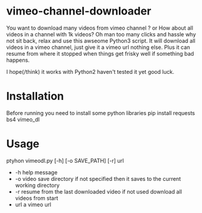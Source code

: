 # vimeo-channel-downloader
You want to download many videos from vimeo channel ? or 
How about all videos in a channel with 1k videos? Oh man 
too many clicks and hassle why not sit back, relax and use 
this awseome Python3 script. It will download all videos 
in a vimeo channel, just give it a vimeo url nothing else.
Plus it can resume from where it stopped when things get 
frisky well if something bad happens.


Ι hope(/think) it works with Python2 haven't tested it yet 
good luck.


# Installation
Before running you need to install some python libraries
pip install requests bs4 vimeo_dl

# Usage
ptyhon vimeodl.py [-h] [-o SAVE_PATH] [-r] url

* -h help message
* -o video save directory if not specified then it saves to the 
     current working directory
* -r resume from the last downloaded video if not used download 
     all videos from start
* url a vimeo url
